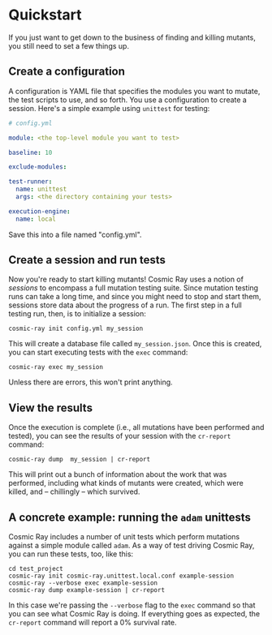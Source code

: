 # Quickstart

If you just want to get down to the business of finding and killing
mutants, you still need to set a few things up.

## Create a configuration

A configuration is YAML file that specifies the modules you want to mutate, the
test scripts to use, and so forth. You use a configuration to create a session.
Here's a simple example using `unittest` for testing:

```YAML
# config.yml

module: <the top-level module you want to test>

baseline: 10

exclude-modules:

test-runner:
  name: unittest
  args: <the directory containing your tests>

execution-engine:
  name: local
```

Save this into a file named "config.yml".

## Create a session and run tests

Now you're ready to start killing mutants! Cosmic Ray uses a notion of
*sessions* to encompass a full mutation testing suite. Since mutation testing
runs can take a long time, and since you might need to stop and start them,
sessions store data about the progress of a run. The first step in a full
testing run, then, is to initialize a session:

```
cosmic-ray init config.yml my_session
```

This will create a database file called `my_session.json`. Once this is
created, you can start executing tests with the `exec` command:

```
cosmic-ray exec my_session
```

Unless there are errors, this won't print anything.

## View the results

Once the execution is complete (i.e., all mutations have been performed and
tested), you can see the results of your session with the `cr-report` command:

```
cosmic-ray dump  my_session | cr-report
```

This will print out a bunch of information about the work that was performed,
including what kinds of mutants were created, which were killed, and
– chillingly – which survived.

## A concrete example: running the `adam` unittests

Cosmic Ray includes a number of unit tests which perform mutations against a
simple module called `adam`. As a way of test driving Cosmic Ray, you can run
these tests, too, like this:

```
cd test_project
cosmic-ray init cosmic-ray.unittest.local.conf example-session
cosmic-ray --verbose exec example-session
cosmic-ray dump example-session | cr-report
```

In this case we're passing the `--verbose` flag to the `exec` command so that
you can see what Cosmic Ray is doing. If everything goes as expected, the
`cr-report` command will report a 0% survival rate.
